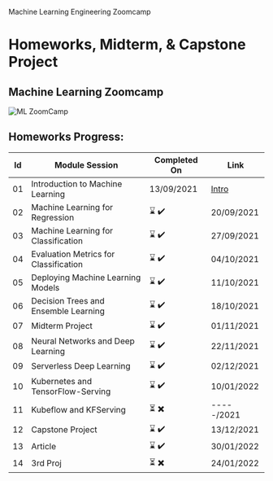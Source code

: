 Machine Learning Engineering Zoomcamp

# Homeworks, Midterm, & Capstone Project

## Machine Learning Zoomcamp


![ML ZoomCamp](https://github.com/alexeygrigorev/mlbookcamp-code/raw/master/images/zoomcamp.jpg)
## Homeworks Progress:
| Id | Module Session                                | Completed On    | Link               | 
|----|-----------------------------------------------|-----------------|--------------------|
|01  | Introduction to Machine Learning              | 13/09/2021   | [Intro](https://github.com/ayoub-berdeddouch/mlbookcamp-homeworks/blob/main/Intro/)  |
|02  | Machine Learning for Regression               | ⌛ ✔️    | 20/09/2021   | [Regression](https://github.com/ayoub-berdeddouch/mlbookcamp-homeworks/blob/main/Regression/)|
|03  | Machine Learning for Classification           | ⌛ ✔️    | 27/09/2021   | [Classification](https://github.com/ayoub-berdeddouch/mlbookcamp-homeworks/blob/main/Classification/)|
|04  | Evaluation Metrics for Classification         | ⌛ ✔️    | 04/10/2021   | [Evaluation](https://github.com/ayoub-berdeddouch/mlbookcamp-homeworks/blob/main/Evaluation/)|
|05  | Deploying Machine Learning Models             | ⌛ ✔️    | 11/10/2021   | [Deployment](https://github.com/ayoub-berdeddouch/mlbookcamp-homeworks/blob/main/Deployment/)|
|06  | Decision Trees and Ensemble Learning          | ⌛ ✔️    | 18/10/2021   | [Trees](https://github.com/ayoub-berdeddouch/mlbookcamp-homeworks/blob/main/Trees/)|
|07  | Midterm Project                               | ⌛ ✔️    | 01/11/2021   | [MidTerm-Project](https://github.com/ayoub-berdeddouch/mlbookcamp-homeworks/tree/main/Midterm-Project)|
|08  | Neural Networks and Deep Learning             | ⌛ ✔️    | 22/11/2021   | [Deep Learning](https://github.com/ayoub-berdeddouch/mlbookcamp-homeworks/tree/main/Deep_Learning)|
|09  | Serverless Deep Learning                      | ⌛ ✔️    | 02/12/2021   | [Servless](https://github.com/ayoub-berdeddouch/mlbookcamp-homeworks/Servless)|
|10  | Kubernetes and TensorFlow-Serving             | ⌛ ✔️    | 10/01/2022   | [Kubernetes](https://github.com/ayoub-berdeddouch/mlbookcamp-homeworks/tree/mainkubernetes)|
|11  | Kubeflow and KFServing                        | ⏳ ✖️    | -----/2021   | [LINK EMPTY]()|
|12  | Capstone Project                              | ⌛ ✔️    | 13/12/2021   | [Capstone Project](https://github.com/ayoub-berdeddouch/capstone-mlzoomcamp)|
|13  | Article                                       | ⌛ ✔️    | 30/01/2022   | [Article](https://github.com/ayoub-berdeddouch/mlbookcamp-homeworks/tree/main/article)|
|14  | 3rd Proj                                      | ⏳ ✖️    | 24/01/2022   | [3rd Project]()|

